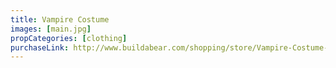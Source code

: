 ```yaml
---
title: Vampire Costume
images: [main.jpg]
propCategories: [clothing]
purchaseLink: http://www.buildabear.com/shopping/store/Vampire-Costume-3-pc./productId=prod11520002
---
```


